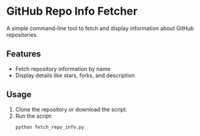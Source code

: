 # GitHub Repo Info Fetcher

A simple command-line tool to fetch and display information about GitHub repositories.

## Features

- Fetch repository information by name
- Display details like stars, forks, and description

## Usage

1. Clone the repository or download the script.
2. Run the script:
   ```bash
   python fetch_repo_info.py
